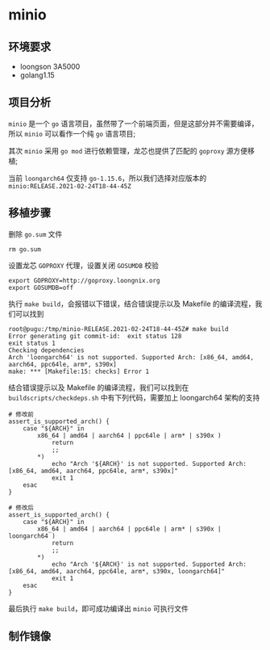 # minio

## 环境要求
- loongson 3A5000
- golang1.15

## 项目分析
`minio` 是一个 `go` 语言项目，虽然带了一个前端页面，但是这部分并不需要编译，所以 `minio` 可以看作一个纯 `go` 语言项目;

其次 `minio` 采用 `go mod` 进行依赖管理，龙芯也提供了匹配的 `goproxy` 源方便移植;

当前 `loongarch64` 仅支持 `go-1.15.6`，所以我们选择对应版本的 `minio:RELEASE.2021-02-24T18-44-45Z`

## 移植步骤

删除 `go.sum` 文件
```
rm go.sum
```

设置龙芯 `GOPROXY` 代理，设置关闭 `GOSUMDB` 校验
```
export GOPROXY=http://goproxy.loongnix.org
export GOSUMDB=off
```

执行 `make build`，会报错以下错误，结合错误提示以及 Makefile 的编译流程，我们可以找到
```
root@pugu:/tmp/minio-RELEASE.2021-02-24T18-44-45Z# make build
Error generating git commit-id:  exit status 128
exit status 1
Checking dependencies
Arch 'loongarch64' is not supported. Supported Arch: [x86_64, amd64, aarch64, ppc64le, arm*, s390x]
make: *** [Makefile:15: checks] Error 1
```

结合错误提示以及 Makefile 的编译流程，我们可以找到在 `buildscripts/checkdeps.sh` 中有下列代码，需要加上 loongarch64 架构的支持
```
# 修改前
assert_is_supported_arch() {
    case "${ARCH}" in
        x86_64 | amd64 | aarch64 | ppc64le | arm* | s390x )
            return
            ;;
        *)
            echo "Arch '${ARCH}' is not supported. Supported Arch: [x86_64, amd64, aarch64, ppc64le, arm*, s390x]"
            exit 1
    esac
}

# 修改后
assert_is_supported_arch() {
    case "${ARCH}" in
        x86_64 | amd64 | aarch64 | ppc64le | arm* | s390x | loongarch64 )
            return
            ;;
        *)
            echo "Arch '${ARCH}' is not supported. Supported Arch: [x86_64, amd64, aarch64, ppc64le, arm*, s390x, loongarch64]"
            exit 1
    esac
}
```

最后执行 `make build`，即可成功编译出 `minio` 可执行文件

## 制作镜像
